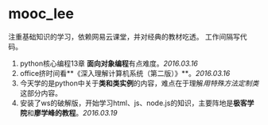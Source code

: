 # mooc_lee
注重基础知识的学习，依赖网易云课堂，并对经典的教材吃透。
工作间隔写代码。
1. python核心编程13章 **面向对象编程**有点难度。*2016.03.16*
2. office挤时间看**《深入理解计算机系统（第二版）》**。*2016.03.16*
3. 今天学的是python中关于**类和类实例**的内容，难点在于理解*用特殊方法定制类*这部分内容。
4. 安装了ws的破解版，开始学习html、js、node.js的知识，主要阵地是**极客学院**和**廖学峰的教程**。*2016.03.19*
